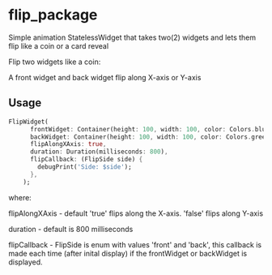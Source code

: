 # flip_package

Simple animation StatelessWidget that takes two(2) widgets and lets them flip like
a coin or a card reveal

Flip two widgets like a coin:

A front widget and back widget flip along X-axis or Y-axis

## Usage

```dart
FlipWidget(
      frontWidget: Container(height: 100, width: 100, color: Colors.blue),
      backWidget: Container(height: 100, width: 100, color: Colors.green),
      flipAlongXAxis: true,
      duration: Duration(milliseconds: 800),
      flipCallback: (FlipSide side) {
        debugPrint('Side: $side');
      },
    );

```

where:

flipAlongXAxis - default 'true' flips along the X-axis. 'false' flips along Y-axis

duration - default is 800 milliseconds

flipCallback - FlipSide is enum with values 'front' and 'back', this callback is made each time (after inital display) if the frontWidget or backWidget is displayed.
